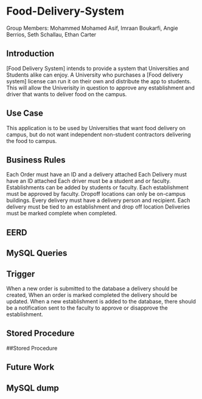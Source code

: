# Food-Delivery-System
Group Members:
Mohammed Mohamed Asif, 
Imraan Boukarfi, 
Angie Berrios,
Seth Schallau,
Ethan Carter

## Introduction
[Food Delivery System] intends to provide a system that Universities and Students alike can enjoy. A University who purchases a [Food delivery system] license can run it on their own and distribute the app to students. This will allow the Univerisity in question to approve any establishment and driver that wants to deliver food on the campus. 

## Use Case
This application is to be used by Universities that want food delivery on campus, but do not want independent non-student contractors delivering the food to campus.

## Business Rules
Each Order must have an ID and a delivery attached
Each Delivery must have an ID attached
Each driver must be a student and or faculty.
Establishments can be added by students or faculty.
Each establishment must be approved by faculty.
Dropoff locations can only be on-campus buildings.
Every delivery must have a delivery person and recipient.
Each delivery must be tied to an establishment and drop off location
Deliveries must be marked complete when completed.
## EERD

## MySQL Queries

## Trigger
When a new order is submitted to the database a delivery should be created,
When an order is marked completed the delivery should be updated.
When a new establishment is added to the database, there should be a notification sent to the faculty to approve or disapprove the establishment.
## Stored Procedure
##Stored Procedure

## Future Work

## MySQL dump
